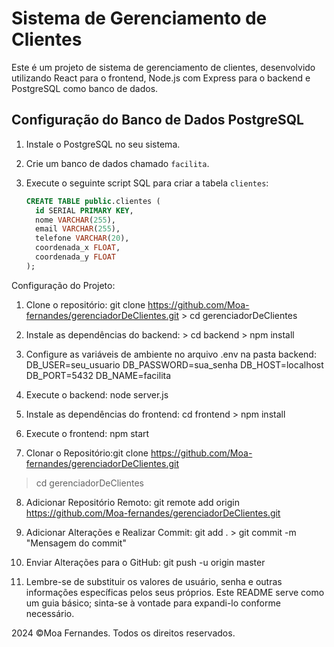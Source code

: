 # Sistema de Gerenciamento de Clientes

Este é um projeto de sistema de gerenciamento de clientes, desenvolvido utilizando React para o frontend, Node.js com Express para o backend e PostgreSQL como banco de dados.

## Configuração do Banco de Dados PostgreSQL

1. Instale o PostgreSQL no seu sistema.

2. Crie um banco de dados chamado `facilita`.

3. Execute o seguinte script SQL para criar a tabela `clientes`:

   ```sql
   CREATE TABLE public.clientes (
     id SERIAL PRIMARY KEY,
     nome VARCHAR(255),
     email VARCHAR(255),
     telefone VARCHAR(20),
     coordenada_x FLOAT,
     coordenada_y FLOAT
   );

Configuração do Projeto:

1. Clone o repositório: git clone https://github.com/Moa-fernandes/gerenciadorDeClientes.git
                     > cd gerenciadorDeClientes

2. Instale as dependências do backend: > cd backend
                                        > npm install

3. Configure as variáveis de ambiente no arquivo .env na pasta backend:
DB_USER=seu_usuario
DB_PASSWORD=sua_senha
DB_HOST=localhost
DB_PORT=5432
DB_NAME=facilita

4. Execute o backend: node server.js

5. Instale as dependências do frontend: cd frontend
                                        > npm install

6. Execute o frontend: npm start

7. Clonar o Repositório:git clone https://github.com/Moa-fernandes/gerenciadorDeClientes.git 
 > cd gerenciadorDeClientes 

8. Adicionar Repositório Remoto: git remote add origin https://github.com/Moa-fernandes/gerenciadorDeClientes.git 

9. Adicionar Alterações e Realizar Commit: git add . > git commit -m "Mensagem do commit" 

10. Enviar Alterações para o GitHub: git push -u origin master

11.  Lembre-se de substituir os valores de usuário, senha e outras informações específicas pelos seus próprios. Este README serve como um guia básico; sinta-se à vontade para expandi-lo conforme necessário.

2024 ©Moa Fernandes. Todos os direitos reservados.
